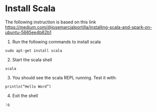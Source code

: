 # Install Scala
The following instruction is based on this link https://medium.com/@josemarcialportilla/installing-scala-and-spark-on-ubuntu-5665ee4b62b1
1. Run the following commands to install scala
```
sudo apt-get install scala
```
2. Start the scala shell
```
scala
```
3. You should see the scala REPL running. Test it with:
```
println(“Hello Word”)
```
4. Exit the shell
```
:q
```